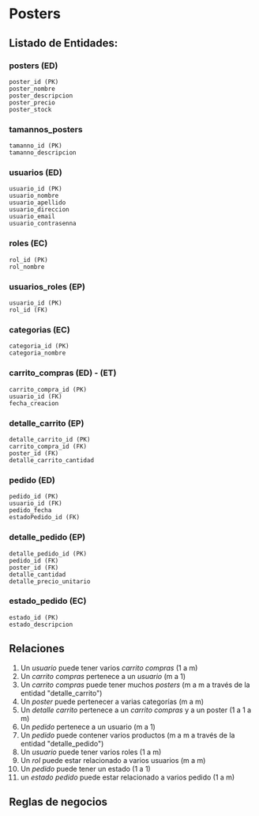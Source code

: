 # Posters

## Listado de Entidades:

### posters (ED)

    poster_id (PK)
    poster_nombre
    poster_descripcion
    poster_precio
    poster_stock

### tamannos_posters

    tamanno_id (PK)
    tamanno_descripcion

### usuarios (ED)

    usuario_id (PK)
    usuario_nombre
    usuario_apellido
    usuario_direccion
    usuario_email
    usuario_contrasenna

### roles (EC)

    rol_id (PK)
    rol_nombre

### usuarios_roles (EP)

    usuario_id (PK)
    rol_id (FK)

### categorias (EC)

    categoria_id (PK)
    categoria_nombre

### carrito_compras (ED) - (ET)

    carrito_compra_id (PK)
    usuario_id (FK)
    fecha_creacion

### detalle_carrito (EP)

    detalle_carrito_id (PK)
    carrito_compra_id (FK)
    poster_id (FK)
    detalle_carrito_cantidad

### pedido (ED)

    pedido_id (PK)
    usuario_id (FK)
    pedido_fecha
    estadoPedido_id (FK)

### detalle_pedido (EP)

    detalle_pedido_id (PK)
    pedido_id (FK)
    poster_id (FK)
    detalle_cantidad
    detalle_precio_unitario

### estado_pedido (EC)

    estado_id (PK)
    estado_descripcion

## Relaciones

1. Un _usuario_ puede tener varios _carrito compras_ (1 a m)
2. Un _carrito compras_ pertenece a un _usuario_ (m a 1)
3. Un _carrito compras_ puede tener muchos _posters_ (m a m a través de la entidad "detalle_carrito")
4. Un _poster_ puede pertenecer a varias categorías (m a m)
5. Un _detalle carrito_ pertenece a un _carrito compras_ y a un poster (1 a 1 a m)
6. Un _pedido_ pertenece a un usuario (m a 1)
7. Un _pedido_ puede contener varios productos (m a m a través de la entidad "detalle_pedido")
8. Un _usuario_ puede tener varios roles (1 a m)
9. Un _rol_ puede estar relacionado a varios usuarios (m a m)
10. Un _pedido_ puede tener un estado (1 a 1)
11. un _estado pedido_ puede estar relacionado a varios pedido (1 a m)

## Reglas de negocios


